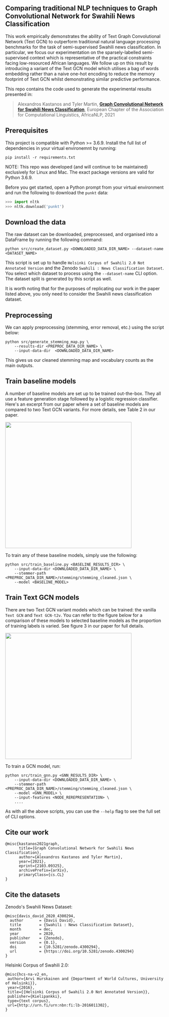 ## Comparing traditional NLP techniques to Graph Convolutional Network for Swahili News Classification
This work empirically demonstrates the ability of Text Graph Convolutional Network (Text GCN) to outperform traditional natural language processing benchmarks for the task of semi-supervised Swahili news classification. In particular, we focus our experimentation on the sparsely-labelled semi-supervised context which is representative of the practical constraints facing low-resourced African languages. We follow up on this result by introducing a variant of the Text GCN model which utilises a bag of words embedding rather than a naive one-hot encoding to reduce the memory footprint of Text GCN whilst demonstrating similar predictive performance.

This repo contains the code used to generate the experimental results presented in:
>  Alexandros Kastanos and Tyler Martin, [**Graph Convolutional Network for Swahili News Classification**](https://arxiv.org/abs/2103.09325), European Chapter of the Association for Computational Linguistics, AfricaNLP, 2021

## Prerequisites
This project is compatible with Python >= 3.6.9. Install the full list of dependencies in your virtual environemnt by running:
```code
pip install -r requirements.txt
```
NOTE: This repo was developed (and will continue to be maintained) exclusively for Linux and Mac. The exact package versions are valid for Python 3.6.9.

Before you get started, open a Python prompt from your virtual environment and run the following to download the `punkt` data:
```Python
>>> import nltk
>>> nltk.download('punkt')
```

## Download the data
The raw dataset can be downloaded, preprocessed, and organised into a DataFrame by running the following command:
```code
python src/create_dataset.py <DOWNLOADED_DATA_DIR_NAME> --dataset-name <DATASET_NAME>
```
This script is set up to handle `Helsinki Corpus of Swahili 2.0 Not Annotated Version` and the Zenodo `Swahili : News Classification Dataset`. You select which dataset to process using the `--dataset-name` CLI option. The dataset split is generated by this script as well.

It is worth noting that for the purposes of replicating our work in the paper listed above, you only need to consider the Swahili news classification dataset.

## Preprocessing
We can apply preprocessing (stemming, error removal, etc.) using the script below:
```code
python src/generate_stemming_map.py \
    --results-dir <PREPROC_DATA_DIR_NAME> \
    --input-data-dir  <DOWNLOADED_DATA_DIR_NAME>
```
This gives us our cleaned stemming map and vocabulary counts as the main outputs.

## Train baseline models
A number of baseline models are set up to be trained out-the-box. They all use a feature generation stage followed by a logistic regression classifier. Here's an excerpt from our paper where a set of baseline models are compared to two Text GCN variants. For more details, see Table 2 in our paper.

<img src="res/table-comparison.png" width="400">

To train any of these baseline models, simply use the following:
```code
python src/train_baseline.py <BASELINE_RESULTS_DIR> \
    --input-data-dir <DOWNLOADED_DATA_DIR_NAME> \
    --stemmer-path <PREPROC_DATA_DIR_NAME>/stemming/stemming_cleaned.json \
    --model <BASELINE_MODEL>
```

## Train Text GCN models
There are two Text GCN variant models which can be trained: the vanilla `Text GCN` and `Text GCN-t2v`. You can refer to the figure below for a comparison of these models to selected baseline models as the proportion of training labels is varied. See figure 3 in our paper for full details.

<img src="res/varying-label-proportion.png" width="400">


To train a GCN model, run:
```code
python src/train_gnn.py <GNN_RESULTS_DIR> \
    --input-data-dir <DOWNLOADED_DATA_DIR_NAME> \
    --stemmer-path <PREPROC_DATA_DIR_NAME>/stemming/stemming_cleaned.json \
    --model <GNN_MODEL> \
    --input-features <NODE_REREPRESENTATION> \
    ....
```
As with all the above scripts, you can use the `--help` flag to see the full set of CLI options.

## Cite our work
```
@misc{kastanos2021graph,
      title={Graph Convolutional Network for Swahili News Classification}, 
      author={Alexandros Kastanos and Tyler Martin},
      year={2021},
      eprint={2103.09325},
      archivePrefix={arXiv},
      primaryClass={cs.CL}
}
```

## Cite the datasets

Zenodo's Swahili News Dataset:
```
@misc{davis_david_2020_4300294,
  author       = {Davis David},
  title        = {Swahili : News Classification Dataset},
  month        = dec,
  year         = 2020,
  publisher    = {Zenodo},
  version      = {0.1},
  doi          = {10.5281/zenodo.4300294},
  url          = {https://doi.org/10.5281/zenodo.4300294}
}
```

Helsinki Corpus of Swahili 2.0:
```
@misc{hcs-na-v2_en,
 author={Arvi Hurskainen and {Department of World Cultures, University of Helsinki}},
 year={2016},
 title={{Helsinki Corpus of Swahili 2.0 Not Annotated Version}},
 publisher={Kielipankki},
 type={text corpus},
 url={http://urn.fi/urn:nbn:fi:lb-2016011302},
}
```
